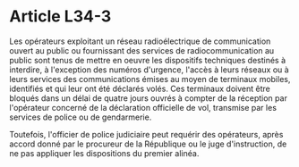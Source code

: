 # Article L34-3

Les opérateurs exploitant un réseau radioélectrique de communication ouvert au public ou fournissant des services de radiocommunication au public sont tenus de mettre en oeuvre les dispositifs techniques destinés à interdire, à l'exception des numéros d'urgence, l'accès à leurs réseaux ou à leurs services des communications émises au moyen de terminaux mobiles, identifiés et qui leur ont été déclarés volés. Ces terminaux doivent être bloqués dans un délai de quatre jours ouvrés à compter de la réception par l'opérateur concerné de la déclaration officielle de vol, transmise par les services de police ou de gendarmerie. 

Toutefois, l'officier de police judiciaire peut requérir des opérateurs, après accord donné par le procureur de la République ou le juge d'instruction, de ne pas appliquer les dispositions du premier alinéa.